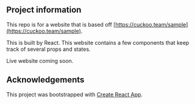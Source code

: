 
## Project information
This repo is for a website that is based off [https://cuckoo.team/sample](https://cuckoo.team/sample).

This is built by React. This website contains a few components that keep track of several props and states.

Live website coming soon. 

## Acknowledgements
This project was bootstrapped with [Create React App](https://github.com/facebook/create-react-app).
